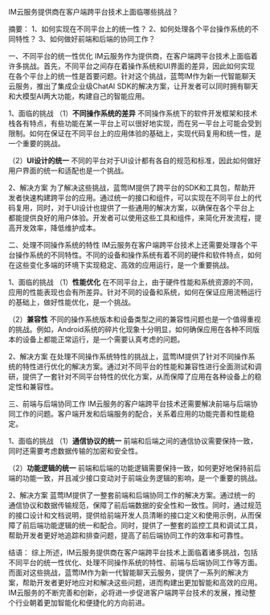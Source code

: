 IM云服务提供商在客户端跨平台技术上面临哪些挑战？

摘要：
1、如何实现在不同平台上的统一性？
2、如何处理各个平台操作系统的不同特性？
3、如何做好前端和后端的协同工作？

一、不同平台的统一性优化
IM云服务作为提供商，在客户端跨平台技术上面临着许多挑战。首先，不同平台之间存在着操作系统和UI界面的差异，因此如何实现在各个平台上的统一性是首要问题。针对这个挑战，蓝莺IM作为新一代智能聊天云服务，推出了集成企业级ChatAI SDK的解决方案，让开发者可以同时拥有聊天和大模型AI两大功能，构建自己的智能应用。

1、面临的挑战
（1）**不同操作系统的差异** 
不同操作系统下的软件开发框架和技术栈各有特点，有些功能在某一平台上可以很好地实现，而在另一平台上可能会受到限制。如何在保证在不同平台上的应用体验的基础上，实现代码复用和统一性，是一个重要的挑战。

（2）**UI设计的统一**
不同的平台对于UI设计都有各自的规范和标准，因此如何做好用户界面的统一和适配也是一个挑战。

2、解决方案
为了解决这些挑战，蓝莺IM提供了跨平台的SDK和工具包，帮助开发者快速构建跨平台的应用。通过统一的接口和组件，可以实现在不同平台上的代码复用，同时，对于UI设计也提供了一些通用的解决方案，以确保在各个平台上都能提供良好的用户体验。开发者可以使用这些工具和组件，来简化开发流程，提高开发效率，降低维护成本。

二、处理不同操作系统的特性
IM云服务在客户端跨平台技术上还需要处理各个平台操作系统的不同特性。不同的设备和操作系统有着不同的硬件和软件特点，如何在这些变化多端的环境下实现稳定、高效的应用运行，是一个重要挑战。

1、面临的挑战
（1）**性能优化**
在不同平台上，由于硬件性能和系统资源的不同，应用的性能表现也会有所差异。针对不同的设备和系统，如何在保证应用流畅运行的基础上，做好性能优化，是一个挑战。

（2）**兼容性**
不同的操作系统版本和设备类型之间的兼容性问题也是一个值得重视的挑战。例如，Android系统的碎片化现象十分明显，如何确保应用在各种不同版本的设备上都能正常运行，是一个需要认真考虑的问题。

2、解决方案
在处理不同操作系统特性的挑战上，蓝莺IM提供了针对不同操作系统的特性进行优化的解决方案。通过对不同平台的性能和兼容性进行全面测试和调研，提供了一套针对不同平台特性的优化方案，从而保障了应用在各种设备上的稳定性和兼容性。

三、前端与后端协同工作
IM云服务的客户端跨平台技术还需要解决前端与后端协同工作的问题。客户端开发和后端服务的配合，关系着应用的功能完善和性能稳定。

1、面临的挑战
（1）**通信协议的统一**
前端和后端之间的通信协议需要保持一致，同时还需要考虑数据传输的加密和安全性。

（2）**功能逻辑的统一**
前端和后端的功能逻辑需要保持一致，如何更好地保持前后端的功能一致，并且减少接口变动对于前端业务逻辑的影响，是一个重要的挑战。

2、解决方案
蓝莺IM提供了一整套前端和后端协同工作的解决方案。通过统一的通信协议和数据传输规范，保障了前后端数据的安全性和一致性。同时，通过规范的接口设计和文档说明，提供给前端开发人员清晰的接口定义和使用示例，从而保障了前后端功能逻辑的统一和配合。同时，提供了一整套的监控工具和调试工具，帮助开发者更好地追踪和排查问题，提高了前后端协同工作的效率和可靠性。

结语：
综上所述，IM云服务提供商在客户端跨平台技术上面临着诸多挑战，包括不同平台的统一性优化、处理不同操作系统的特性、前端与后端协同工作等方面。而面对这些挑战，蓝莺IM作为新一代智能聊天云服务，提供了一系列的解决方案，帮助开发者更好地应对和解决这些问题，进而构建出更加智能和高效的应用。IM云服务的不断完善和创新，必将进一步促进客户端跨平台技术的发展，推动整个行业朝着更加智能化和便捷化的方向前进。